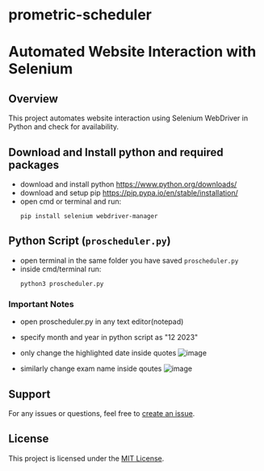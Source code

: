 # prometric-scheduler

# Automated Website Interaction with Selenium

## Overview

This project automates website interaction using Selenium WebDriver in Python and check for availability.

## Download and Install python and required packages
- download and install python https://www.python.org/downloads/
- download and setup pip https://pip.pypa.io/en/stable/installation/
- open cmd or terminal and run:
  ```
  pip install selenium webdriver-manager
  ```

## Python Script (`proscheduler.py`)
- open terminal in the same folder you have saved ``proscheduler.py``
- inside cmd/terminal run:
  ```
  python3 proscheduler.py
  ```

### Important Notes
- open proscheduler.py in any text editor(notepad)
- specify month and year in python script as "12 2023"
- only change the highlighted date inside quotes
 ![image](https://github.com/nash268/prometric-scheduler/assets/130772656/1b186820-24fa-477e-8452-fc27bcfc35ee)

- similarly change exam name inside qoutes
 ![image](https://github.com/nash268/prometric-scheduler/assets/130772656/2edb384e-9009-42ee-b738-8789888248d3)



## Support

For any issues or questions, feel free to [create an issue](https://github.com/nash268/prometric-scheduler/issues).

## License

This project is licensed under the [MIT License](LICENSE).

